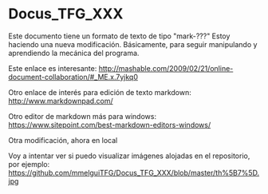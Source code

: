 ﻿# Docus_TFG_XXX
Este documento tiene un formato de texto de tipo "mark-???"
Estoy haciendo una nueva modificación. Básicamente, para seguir manipulando y aprendiendo la mecánica del programa.

Este enlace es interesante: http://mashable.com/2009/02/21/online-document-collaboration/#_ME.x.7yjkq0


Otro enlace de interés para edición de texto markdown: http://www.markdownpad.com/

Otro editor de markdown más para windows: https://www.sitepoint.com/best-markdown-editors-windows/

Otra modificación, ahora en local

Voy a intentar ver si puedo visualizar imágenes alojadas en el repositorio, por ejemplo:
https://github.com/mmelguiTFG/Docus_TFG_XXX/blob/master/th%5B7%5D.jpg
